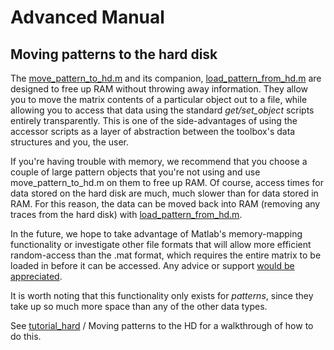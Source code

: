 # Advanced Manual #

## Moving patterns to the hard disk ##

The [move\_pattern\_to\_hd.m](http://code.google.com/p/princeton-mvpa-toolbox/source/browse/trunk/core/subj/move_pattern_to_hd.m) and its companion, [load\_pattern\_from\_hd.m](http://code.google.com/p/princeton-mvpa-toolbox/source/browse/trunk/core/io/load_pattern_from_hd.m) are designed to free up RAM without throwing away information. They allow you to move the matrix contents of a particular object out to a file, while allowing you to access that data using the standard _get/set\_object_ scripts entirely transparently. This is one of the side-advantages of using the accessor scripts as a layer of abstraction between the toolbox's data structures and you, the user.

If you're having trouble with memory, we recommend that you choose a couple of large pattern objects that you're not using and use move\_pattern\_to\_hd.m on them to free up RAM. Of course, access times for data stored on the hard disk are much, much slower than for data stored in RAM. For this reason, the data can be moved back into RAM (removing any traces from the hard disk) with [load\_pattern\_from\_hd.m](http://code.google.com/p/princeton-mvpa-toolbox/source/browse/trunk/core/io/load_pattern_from_hd.m).

In the future, we hope to take advantage of Matlab's memory-mapping functionality or investigate other file formats that will allow more efficient random-access than the .mat format, which requires the entire matrix to be loaded in before it can be accessed. Any advice or support [would be appreciated](ContactDetails.md).

It is worth noting that this functionality only exists for _patterns_, since they take up so much more space than any of the other data types.

See [tutorial\_hard](http://code.google.com/p/princeton-mvpa-toolbox/source/browse/trunk/core/tutorial_hard.m) / Moving patterns to the HD for a walkthrough of how to do this.